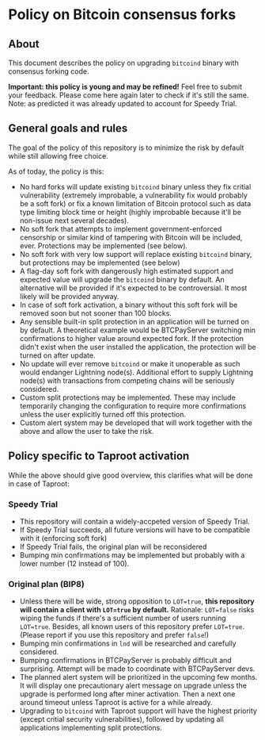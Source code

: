 # Policy on Bitcoin consensus forks

## About

This document describes the policy on upgrading `bitcoind` binary with consensus forking code.

**Important: this policy is young and may be refined!**
Feel free to submit your feedback.
Please come here again later to check if it's still the same.
Note: as predicted it was already updated to account for Speedy Trial. 

## General goals and rules

The goal of the policy of this repository is to minimize the risk by default while still allowing free choice.

As of today, the policy is this:

* No hard forks will update existing `bitcoind` binary unless they fix critial vulnerability (extremely improbable,
  a vulnerability fix would probably be a soft fork) or fix a known limitation of Bitcoin protocol such as data
  type limiting block time or height (highly improbable because it'll be non-issue next several decades).
* No soft fork that attempts to implement government-enforced censorship or similar kind of tampering with Bitcoin
  will be included, ever. Protections may be implemented (see below).
* No soft fork with very low support will replace existing `bitcoind` binary, but protections may be implemented (see
  below)
* A flag-day soft fork with dangerously high estimated support and expected value will upgrade the `bitcoind` binary
  by default. An alternative will be provided if it's expected to be controversial. It most likely will be provided
  anyway.
* In case of soft fork activation, a binary without this soft fork will be removed soon but not sooner than 100 blocks.
* Any sensible built-in split protection in an application will be turned on by default. A theoretical example would be
  BTCPayServer switching min confirmations to higher value around expected fork. If the protection didn't exist when the
  user installed the application, the protection will be turned on after update.
* No update will ever remove `bitcoind` or make it unoperable as such would endanger Lightning node(s). Additional
  effort to supply Lightning node(s) with transactions from competing chains will be seriously considered.
* Custom split protections may be implemented. These may include temporarily changing the configuration to require more
  confirmations unless the user explicitly turned off this protection.
* Custom alert system may be developed that will work together with the above and allow the user to take the risk.

## Policy specific to Taproot activation

While the above should give good overview, this clarifies what will be done in case of Taproot:

### Speedy Trial

* This repository will contain a widely-accpeted version of Speedy Trial.
* If Speedy Trial succeeds, all future versions will have to be compatible with it (enforcing soft fork)
* If Speedy Trial fails, the original plan will be reconsidered
* Bumping min confirmations may be implemented but probably with a lower number (12 instead of 100).

### Original plan (BIP8)

* Unless there will be wide, strong opposition to `LOT=true`, **this repository will contain a client with `LOT=true` by default.**
  Rationale: `LOT=false` risks wiping the funds if there's a sufficient number of users running `LOT=true`.
  Besides, all known users of this repository prefer `LOT=true`.
  (Please report if you use this repository and prefer `false`!)
* Bumping min confirmations in `lnd` will be researched and carefully considered.
* Bumping confirmations in BTCPayServer is probably difficult and surprising.
  Attempt will be made to coordinate with BTCPayServer devs.
* The planned alert system will be prioritized in the upcoming few months.
  It will display one precautionary alert message on upgrade unless the upgrade is performed long after miner activation.
  Then a next one around timeout unless Taproot is active for a while already.
* Upgrading to `bitcoind` with Taproot support will have the highest priority (except critial security vulnerabilities),
  followed by updating all applications implementing split protections.

